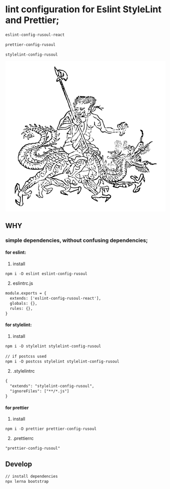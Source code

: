 # lint configuration for Eslint StyleLint and Prettier;

`eslint-config-rusoul-react`

`prettier-config-rusoul`

`stylelint-config-rusoul`

![蓐收（rusoul）](./docs/rusoul.png)

## WHY
### simple dependencies, without confusing dependencies;
#### for eslint:

1. install
```
npm i -D eslint eslint-config-rusoul
```
2. eslintrc.js
```
module.exports = {
  extends: ['eslint-config-rusoul-react'],
  globals: {},
  rules: {},
}
```
#### for stylelint:
1. install
```
npm i -D stylelint stylelint-config-rusoul

// if postcss used
npm i -D postcss stylelint stylelint-config-rusoul
```
2. .stylelintrc
```
{
  "extends": "stylelint-config-rusoul",
  "ignoreFiles": ["**/*.js"]
}
```

#### for prettier
1. install
```
npm i -D prettier prettier-config-rusoul
```
2. .prettierrc
```
"prettier-config-rusoul"
```


## Develop

```
// install dependencies
npx lerna bootstrap

```
